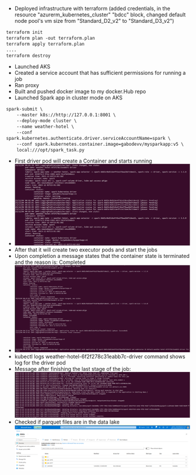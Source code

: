 * Deployed infrastructure with terraform (added credentials, in the resource "azurerm_kubernetes_cluster" "bdcc" block, changed default node pool's vm size from "Standard_D2_v2" to "Standard_D3_v2")
```
terraform init
terraform plan -out terraform.plan
terraform apply terraform.plan
....
terraform destroy
```
* Launched AKS
* Created a service account that has sufficient permissions for running a job
* Ran proxy
* Built and pushed docker image to my docker.Hub repo
* Launched Spark app in cluster mode on AKS
```
spark-submit \
    --master k8s://http://127.0.0.1:8001 \
    --deploy-mode cluster \
    --name weather-hotel \
    --conf spark.kubernetes.authenticate.driver.serviceAccountName=spark \
    --conf spark.kubernetes.container.image=gabodevv/mysparkapp:v5 \
    local:///opt/spark_task.py
```
* First driver pod will create a Container and starts running 
* ![img.png](screenshots/start.png)
* After that it will create two executor pods and start the jobs
* Upon completion a message states that the container state is terminated and the reason is: Completed
* ![img.png](screenshots/completed.png)
* kubectl logs weather-hotel-6f2f278c31eabb7c-driver command shows log for the driver pod
* Message after finishing the last stage of the job:
![img.png](screenshots/log.png)
* Checked if parquet files are in the data lake
![img.png](screenshots/results_in_data_lake.png)